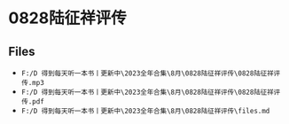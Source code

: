 # 0828陆征祥评传

## Files

- `F:/D 得到每天听一本书丨更新中\2023全年合集\8月\0828陆征祥评传\0828陆征祥评传.mp3`
- `F:/D 得到每天听一本书丨更新中\2023全年合集\8月\0828陆征祥评传\0828陆征祥评传.pdf`
- `F:/D 得到每天听一本书丨更新中\2023全年合集\8月\0828陆征祥评传\files.md`
